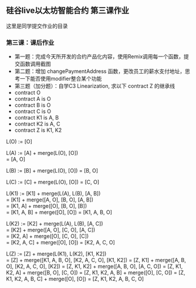 ## 硅谷live以太坊智能合约 第三课作业
这里是同学提交作业的目录

### 第三课：课后作业
- 第一题：完成今天所开发的合约产品化内容，使用Remix调用每一个函数，提交函数调用截图
- 第二题：增加 changePaymentAddress 函数，更改员工的薪水支付地址，思考一下能否使用modifier整合某个功能
- 第三题（加分题）：自学C3 Linearization, 求以下 contract Z 的继承线
- contract O
- contract A is O
- contract B is O
- contract C is O
- contract K1 is A, B
- contract K2 is A, C
- contract Z is K1, K2


L(O) := [O]

L(A) := [A] + merge(L(O), [O])  
      = [A, O]
      
L(B) := [B] + merge(L(O), [O]) 
      = [B, O] 
      
L(C) := [C] + merge(L(O), [O]) 
      = [C, O]  

L(K1) := [K1] + merge(L(A), L(B), [A, B])  
       = [K1] + merge([A, O], [B, O], [A, B])  
       = [K1, A] + merge([O], [B, O], [B])  
       = [K1, A, B] + merge([O], [O]) 
       = [K1, A, B, O]
       
L(K2) := [K2] + merge(L(A), L(B), [A, C])  
       = [K2] + merge([A, O], [C, O], [A, C])  
       = [K2, A] + merge([O], [C, O], [C])  
       = [K2, A, C] + merge([O], [O]) 
       = [K2, A, C, O]
       
L(Z) := [Z] + merge(L(K1), L(K2), [K1, K2])  
      = [Z] + merge([K1, A, B, O], [K2, A, C, O], [K1, K2]) 
      = [Z, K1] + merge([A, B, O], [K2, A, C, O], [K2]) 
      = [Z, K1, K2] + merge([A, B, O], [A, C, O]) 
      = [Z, K1, K2, A] + merge([B, O], [C, O]) 
      = [Z, K1, K2, A, B] + merge([O], [C, O]) 
      = [Z, K1, K2, A, B, C] + merge([O], [O]) 
      = [Z, K1, K2, A, B, C, O]
      
      
